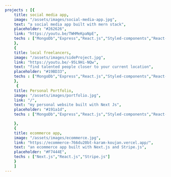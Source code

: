 ```yaml
---
projects : [{
    title: social media app,
    image: "/assets/images/social-media-app.jpg",
    text: "a social media app built with mern stack",
    placeholder: "#262626",
    link: "https://youtu.be/TWHMeKpaNpE",
    techs : ["MongoDb","Express","React.js","Styled-components","React-query"]
    },
    {
    title: local freelancers,
    image: "/assets/images/sideProject.jpg",
    link: "https://youtu.be/-95L9Hi-NQw",
    text: "find talented people closer to your current location",
    placeholder: "#19BD33",
    techs : ["MongoDb","Express","React.js","Styled-components","React-query"]
    },
     {
    title: Personal Portfolio,
    image: "/assets/images/portfolio.jpg",
    link: "/",
    text: "my personal website built with Next Js",
    placeholder: "#191a1d",
    techs : ["MongoDb","Express","React.js","Styled-components","React-query"]

    },
    {
    title: ecommerce app,
    image: "/assets/images/ecommerce.jpg",
    link: "https://ecommerce-766du20bt-karam-koujan.vercel.app/",
    text: "an ecommerce app built with Next.js and Stripe.js",
    placeholder: "#F7444E",
    techs : ["Next.js","React.js","Stripe.js"]
    }
    ]
---
```

